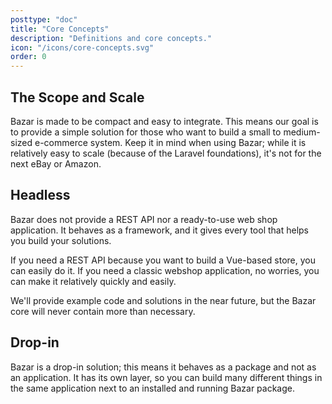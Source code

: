 ```yaml
---
posttype: "doc"
title: "Core Concepts"
description: "Definitions and core concepts."
icon: "/icons/core-concepts.svg"
order: 0
---
```


## The Scope and Scale

Bazar is made to be compact and easy to integrate. This means our goal is to provide a simple solution for those who want to build a small to medium-sized e-commerce system. Keep it in mind when using Bazar; while it is relatively easy to scale (because of the Laravel foundations), it's not for the next eBay or Amazon.

## Headless

Bazar does not provide a REST API nor a ready-to-use web shop application. It behaves as a framework, and it gives every tool that helps you build your solutions.

If you need a REST API because you want to build a Vue-based store, you can easily do it. If you need a classic webshop application, no worries, you can make it relatively quickly and easily.

We'll provide example code and solutions in the near future, but the Bazar core will never contain more than necessary.

## Drop-in

Bazar is a drop-in solution; this means it behaves as a package and not as an application. It has its own layer, so you can build many different things in the same application next to an installed and running Bazar package.
